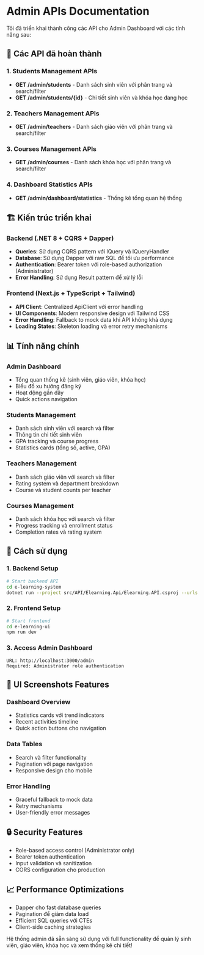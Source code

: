 # Admin APIs Documentation

Tôi đã triển khai thành công các API cho Admin Dashboard với các tính năng sau:

## 🎯 Các API đã hoàn thành

### 1. Students Management APIs

- **GET /admin/students** - Danh sách sinh viên với phân trang và search/filter
- **GET /admin/students/{id}** - Chi tiết sinh viên và khóa học đang học

### 2. Teachers Management APIs

- **GET /admin/teachers** - Danh sách giáo viên với phân trang và search/filter

### 3. Courses Management APIs

- **GET /admin/courses** - Danh sách khóa học với phân trang và search/filter

### 4. Dashboard Statistics APIs

- **GET /admin/dashboard/statistics** - Thống kê tổng quan hệ thống

## 🏗️ Kiến trúc triển khai

### Backend (.NET 8 + CQRS + Dapper)

- **Queries**: Sử dụng CQRS pattern với IQuery và IQueryHandler
- **Database**: Sử dụng Dapper với raw SQL để tối ưu performance
- **Authentication**: Bearer token với role-based authorization (Administrator)
- **Error Handling**: Sử dụng Result pattern để xử lý lỗi

### Frontend (Next.js + TypeScript + Tailwind)

- **API Client**: Centralized ApiClient với error handling
- **UI Components**: Modern responsive design với Tailwind CSS
- **Error Handling**: Fallback to mock data khi API không khả dụng
- **Loading States**: Skeleton loading và error retry mechanisms

## 📊 Tính năng chính

### Admin Dashboard

- Tổng quan thống kê (sinh viên, giáo viên, khóa học)
- Biểu đồ xu hướng đăng ký
- Hoạt động gần đây
- Quick actions navigation

### Students Management

- Danh sách sinh viên với search và filter
- Thông tin chi tiết sinh viên
- GPA tracking và course progress
- Statistics cards (tổng số, active, GPA)

### Teachers Management

- Danh sách giáo viên với search và filter
- Rating system và department breakdown
- Course và student counts per teacher

### Courses Management

- Danh sách khóa học với search và filter
- Progress tracking và enrollment status
- Completion rates và rating system

## 🔧 Cách sử dụng

### 1. Backend Setup

```bash
# Start backend API
cd e-learning-system
dotnet run --project src/API/Elearning.Api/Elearning.API.csproj --urls http://0.0.0.0:5093
```

### 2. Frontend Setup

```bash
# Start frontend
cd e-learning-ui
npm run dev
```

### 3. Access Admin Dashboard

```
URL: http://localhost:3000/admin
Required: Administrator role authentication
```

## 🎨 UI Screenshots Features

### Dashboard Overview

- Statistics cards với trend indicators
- Recent activities timeline
- Quick action buttons cho navigation

### Data Tables

- Search và filter functionality
- Pagination với page navigation
- Responsive design cho mobile

### Error Handling

- Graceful fallback to mock data
- Retry mechanisms
- User-friendly error messages

## 🔒 Security Features

- Role-based access control (Administrator only)
- Bearer token authentication
- Input validation và sanitization
- CORS configuration cho production

## 📈 Performance Optimizations

- Dapper cho fast database queries
- Pagination để giảm data load
- Efficient SQL queries với CTEs
- Client-side caching strategies

Hệ thống admin đã sẵn sàng sử dụng với full functionality để quản lý sinh viên, giáo viên, khóa học và xem thống kê chi tiết!
